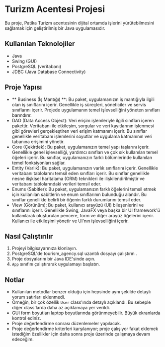 # Turizm Acentesi Projesi

Bu proje, Patika Turizm acentesinin dijital ortamda işlerini yürütebilmesini sağlamak için geliştirilmiş bir Java uygulamasıdır.

## Kullanılan Teknolojiler

- Java
- Swing (GUI)
- PostgreSQL (veritabanı)
- JDBC (Java Database Connectivity)

## Proje Yapısı

- ** Business (İş Mantığı) **: Bu paket, uygulamanızın iş mantığıyla ilgili olan iş sınıflarını içerir. Genellikle iş süreçleri, yöneticiler ve servis sınıflarını içerir. Projede uygulamanın temel işlevselliğini yöneten sınıfları barındırır.
- DAO (Data Access Object): Veri erişim işlemleriyle ilgili sınıfları içeren pakettir. Veritabanı ile etkileşim, sorgular ve veri kayıtlarının işlenmesi gibi görevleri gerçekleştiren veri erişim katmanını içerir. Bu sınıflar genellikle veritabanı işlemlerini soyutlar ve uygulama katmanının veri tabanına erişimini yönetir.
- Core (Çekirdek): Bu paket, uygulamanızın temel yapı taşlarını içerir. Genellikle genel işlevselliği, yardımcı sınıfları ve çok sık kullanılan temel öğeleri içerir. Bu sınıflar, uygulamanızın farklı bölümlerinde kullanılan temel fonksiyonları sağlar.
- Entity (Varlık): Bu paket, uygulamanızın varlık sınıflarını içerir. Genellikle veritabanı tablolarını temsil eden sınıfları içerir. Bu sınıflar genellikle nesne ilişkisel haritalama (ORM) teknikleri ile ilişkilendirilmiştir ve veritabanı tablolarındaki verileri temsil eder.
- Enums (Sabitler): Bu paket, uygulamanızın farklı öğelerini temsil etmek için kullanılan sabitlerin ve enum sınıflarının bulunduğu alandır. Bu sınıflar genellikle belirli bir öğenin farklı durumlarını temsil eder.
- View (Görünüm): Bu paket, kullanıcı arayüzü (UI) bileşenlerini ve sınıflarını içerir. Genellikle Swing, JavaFX veya başka bir UI framework'ü kullanılarak oluşturulan pencere, form ve diğer arayüz öğelerini içerir. Kullanıcı ile etkileşimi yönetir ve UI'nın işlevselliğini içerir.

## Nasıl Çalıştırılır

1. Projeyi bilgisayarınıza klonlayın.
2. PostgreSQL'de tourism_agency.sql uzantılı dosyayı çalıştırın .
3. Proje dosyalarını bir Java IDE'sinde açın.
4. `App` sınıfını çalıştırarak uygulamayı başlatın.

## Notlar

- Kullanılan metodlar benzer olduğu için hepsinde aynı şekilde detaylı yorum satırları eklenmedi.
- Örneğin, bir çok özellik `User` class'ında detaylı açıklandı. Bu sebeple diğer class'larda daha az açıklamaya yer verildi.
- GUI form boyutları laptop boyutlarında görünmeyebilir. Büyük ekranlarda kontrol ediniz.
- Proje değerlendirme sonrası düzenlemeler yapılacak.
- Proje değerlendirme kriterleri karşılanıyor; proje çalışıyor fakat eklemek istediğim özellikler için daha sonra proje üzerinde çalışmaya devam edeceğim.
